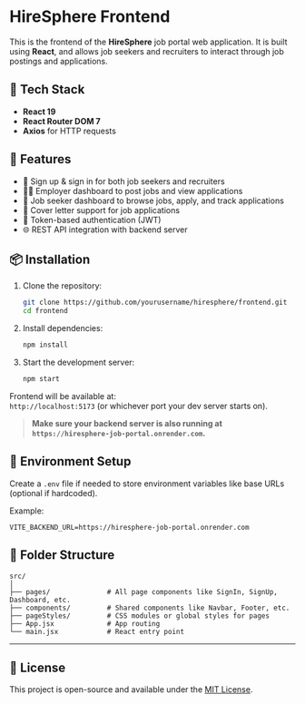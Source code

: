 # HireSphere Frontend

This is the frontend of the **HireSphere** job portal web application. It is built using **React**, and allows job seekers and recruiters to interact through job postings and applications.

## 🧰 Tech Stack

- **React 19**
- **React Router DOM 7**
- **Axios** for HTTP requests

## 🚀 Features

- 🔐 Sign up & sign in for both job seekers and recruiters
- 👨‍💼 Employer dashboard to post jobs and view applications
- 👋 Job seeker dashboard to browse jobs, apply, and track applications
- 📄 Cover letter support for job applications
- 🔄 Token-based authentication (JWT)
- 🌐 REST API integration with backend server

## 📦 Installation

1. Clone the repository:
   ```bash
   git clone https://github.com/yourusername/hiresphere/frontend.git
   cd frontend
   ```

2. Install dependencies:
   ```bash
   npm install
   ```

3. Start the development server:
   ```bash
   npm start
   ```

Frontend will be available at:  
`http://localhost:5173` (or whichever port your dev server starts on).

> **Make sure your backend server is also running at `https://hiresphere-job-portal.onrender.com`.**

## 🔗 Environment Setup

Create a `.env` file if needed to store environment variables like base URLs (optional if hardcoded).

Example:
```env
VITE_BACKEND_URL=https://hiresphere-job-portal.onrender.com
```

## 📁 Folder Structure

```
src/
│
├── pages/              # All page components like SignIn, SignUp, Dashboard, etc.
├── components/         # Shared components like Navbar, Footer, etc.
├── pageStyles/         # CSS modules or global styles for pages
├── App.jsx             # App routing
└── main.jsx            # React entry point
```

---

## 📜 License

This project is open-source and available under the [MIT License](LICENSE).

